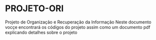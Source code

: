 # PROJETO-ORI
Projeto de Organização e Recuperação da Informação
Neste documento vocçe encontrará os códigos do projeto assim como um documento pdf explicando detalhes sobre o projeto
